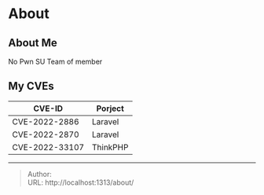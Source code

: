 # About


## About Me
No Pwn
SU Team of member

## My CVEs
| CVE-ID | Porject |
| ---- | ---- |
| CVE-2022-2886| Laravel |
| CVE-2022-2870| Laravel |
| CVE-2022-33107 | ThinkPHP |



---

> Author:   
> URL: http://localhost:1313/about/  

